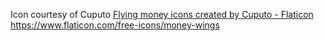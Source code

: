 Icon courtesy of Cuputo
<a href="https://www.flaticon.com/free-icons/flying-money" title="flying money icons">Flying money icons created by Cuputo - Flaticon</a>
https://www.flaticon.com/free-icons/money-wings
